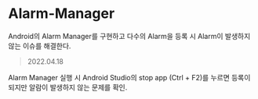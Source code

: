 # Alarm-Manager
Android의  Alarm Manager를 구현하고 다수의 Alarm을 등록 시 Alarm이 발생하지 않는 이슈를 해결한다.

> 2022.04.18

Alarm Manager 실행 시 Android Studio의 stop app (Ctrl + F2)를 누르면 등록이 되지만 알람이 발생하지 않는 문제를 확인.
